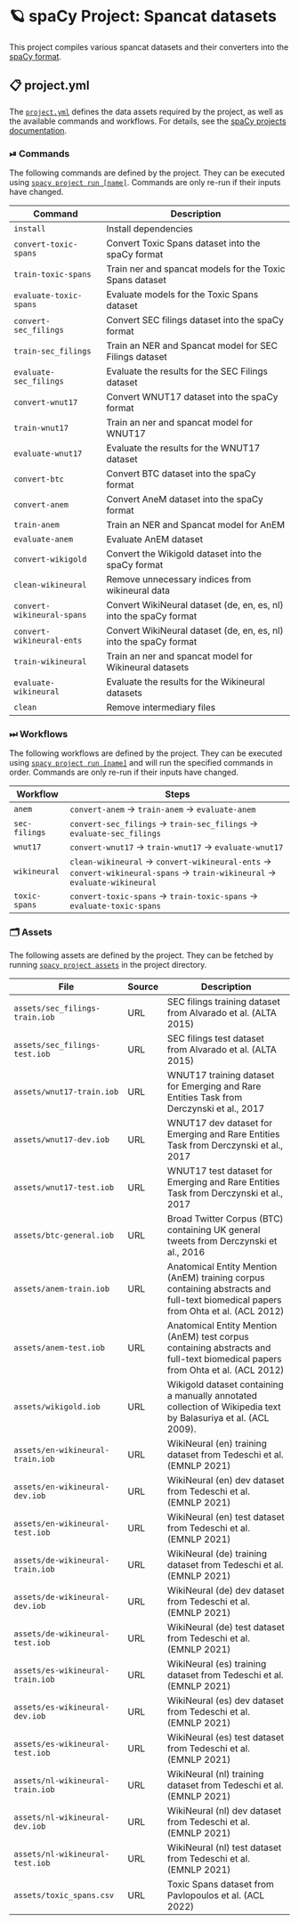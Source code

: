 <!-- SPACY PROJECT: AUTO-GENERATED DOCS START (do not remove) -->

# 🪐 spaCy Project: Spancat datasets

This project compiles various spancat datasets and their converters into the
[spaCy format](https://spacy.io/api/data-formats).


## 📋 project.yml

The [`project.yml`](project.yml) defines the data assets required by the
project, as well as the available commands and workflows. For details, see the
[spaCy projects documentation](https://spacy.io/usage/projects).

### ⏯ Commands

The following commands are defined by the project. They
can be executed using [`spacy project run [name]`](https://spacy.io/api/cli#project-run).
Commands are only re-run if their inputs have changed.

| Command | Description |
| --- | --- |
| `install` | Install dependencies |
| `convert-toxic-spans` | Convert Toxic Spans dataset into the spaCy format |
| `train-toxic-spans` | Train ner and spancat models for the Toxic Spans dataset |
| `evaluate-toxic-spans` | Evaluate models for the Toxic Spans dataset |
| `convert-sec_filings` | Convert SEC filings dataset into the spaCy format |
| `train-sec_filings` | Train an NER and Spancat model for SEC Filings dataset |
| `evaluate-sec_filings` | Evaluate the results for the SEC Filings dataset |
| `convert-wnut17` | Convert WNUT17 dataset into the spaCy format |
| `train-wnut17` | Train an ner and spancat model for WNUT17 |
| `evaluate-wnut17` | Evaluate the results for the WNUT17 dataset |
| `convert-btc` | Convert BTC dataset into the spaCy format |
| `convert-anem` | Convert AneM dataset into the spaCy format |
| `train-anem` | Train an NER and Spancat model for AnEM |
| `evaluate-anem` | Evaluate AnEM dataset |
| `convert-wikigold` | Convert the Wikigold dataset into the spaCy format |
| `clean-wikineural` | Remove unnecessary indices from wikineural data |
| `convert-wikineural-spans` | Convert WikiNeural dataset (de, en, es, nl) into the spaCy format |
| `convert-wikineural-ents` | Convert WikiNeural dataset (de, en, es, nl) into the spaCy format |
| `train-wikineural` | Train an ner and spancat model for Wikineural datasets |
| `evaluate-wikineural` | Evaluate the results for the Wikineural datasets |
| `clean` | Remove intermediary files |

### ⏭ Workflows

The following workflows are defined by the project. They
can be executed using [`spacy project run [name]`](https://spacy.io/api/cli#project-run)
and will run the specified commands in order. Commands are only re-run if their
inputs have changed.

| Workflow | Steps |
| --- | --- |
| `anem` | `convert-anem` &rarr; `train-anem` &rarr; `evaluate-anem` |
| `sec-filings` | `convert-sec_filings` &rarr; `train-sec_filings` &rarr; `evaluate-sec_filings` |
| `wnut17` | `convert-wnut17` &rarr; `train-wnut17` &rarr; `evaluate-wnut17` |
| `wikineural` | `clean-wikineural` &rarr; `convert-wikineural-ents` &rarr; `convert-wikineural-spans` &rarr; `train-wikineural` &rarr; `evaluate-wikineural` |
| `toxic-spans` | `convert-toxic-spans` &rarr; `train-toxic-spans` &rarr; `evaluate-toxic-spans` |

### 🗂 Assets

The following assets are defined by the project. They can
be fetched by running [`spacy project assets`](https://spacy.io/api/cli#project-assets)
in the project directory.

| File | Source | Description |
| --- | --- | --- |
| `assets/sec_filings-train.iob` | URL | SEC filings training dataset from Alvarado et al. (ALTA 2015) |
| `assets/sec_filings-test.iob` | URL | SEC filings test dataset from Alvarado et al. (ALTA 2015) |
| `assets/wnut17-train.iob` | URL | WNUT17 training dataset for Emerging and Rare Entities Task from Derczynski et al., 2017 |
| `assets/wnut17-dev.iob` | URL | WNUT17 dev dataset for Emerging and Rare Entities Task from Derczynski et al., 2017 |
| `assets/wnut17-test.iob` | URL | WNUT17 test dataset for Emerging and Rare Entities Task from Derczynski et al., 2017 |
| `assets/btc-general.iob` | URL | Broad Twitter Corpus (BTC) containing UK general tweets from Derczynski et al., 2016 |
| `assets/anem-train.iob` | URL | Anatomical Entity Mention (AnEM) training corpus containing abstracts and full-text biomedical papers from Ohta et al. (ACL 2012) |
| `assets/anem-test.iob` | URL | Anatomical Entity Mention (AnEM) test corpus containing abstracts and full-text biomedical papers from Ohta et al. (ACL 2012) |
| `assets/wikigold.iob` | URL | Wikigold dataset containing a manually annotated collection of Wikipedia text by Balasuriya et al. (ACL 2009). |
| `assets/en-wikineural-train.iob` | URL | WikiNeural (en) training dataset from Tedeschi et al. (EMNLP 2021) |
| `assets/en-wikineural-dev.iob` | URL | WikiNeural (en) dev dataset from Tedeschi et al. (EMNLP 2021) |
| `assets/en-wikineural-test.iob` | URL | WikiNeural (en) test dataset from Tedeschi et al. (EMNLP 2021) |
| `assets/de-wikineural-train.iob` | URL | WikiNeural (de) training dataset from Tedeschi et al. (EMNLP 2021) |
| `assets/de-wikineural-dev.iob` | URL | WikiNeural (de) dev dataset from Tedeschi et al. (EMNLP 2021) |
| `assets/de-wikineural-test.iob` | URL | WikiNeural (de) test dataset from Tedeschi et al. (EMNLP 2021) |
| `assets/es-wikineural-train.iob` | URL | WikiNeural (es) training dataset from Tedeschi et al. (EMNLP 2021) |
| `assets/es-wikineural-dev.iob` | URL | WikiNeural (es) dev dataset from Tedeschi et al. (EMNLP 2021) |
| `assets/es-wikineural-test.iob` | URL | WikiNeural (es) test dataset from Tedeschi et al. (EMNLP 2021) |
| `assets/nl-wikineural-train.iob` | URL | WikiNeural (nl) training dataset from Tedeschi et al. (EMNLP 2021) |
| `assets/nl-wikineural-dev.iob` | URL | WikiNeural (nl) dev dataset from Tedeschi et al. (EMNLP 2021) |
| `assets/nl-wikineural-test.iob` | URL | WikiNeural (nl) test dataset from Tedeschi et al. (EMNLP 2021) |
| `assets/toxic_spans.csv` | URL | Toxic Spans dataset from Pavlopoulos et al. (ACL 2022) |

<!-- SPACY PROJECT: AUTO-GENERATED DOCS END (do not remove) -->